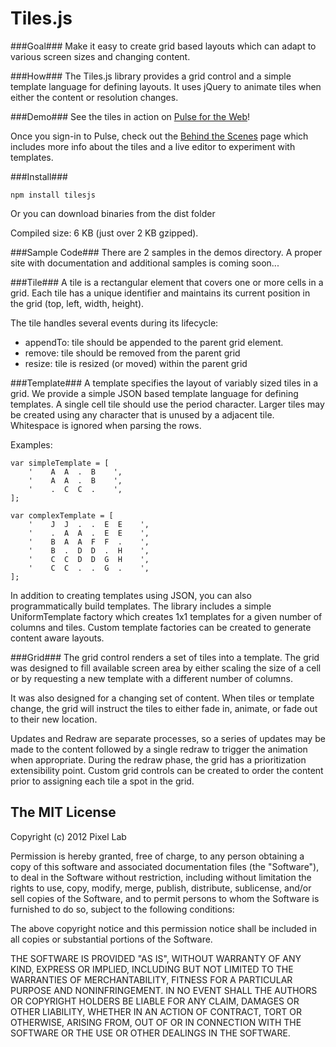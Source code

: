 Tiles.js
=====

###Goal###
Make it easy to create grid based layouts which can adapt to various screen sizes and changing content.

###How###
The Tiles.js library provides a grid control and a simple template language for defining layouts. It uses jQuery to animate tiles when either the content or resolution changes.

###Demo###
See the tiles in action on [Pulse for the Web](http://www.pulse.me/)!

Once you sign-in to Pulse, check out the [Behind the Scenes](http://www.pulse.me/app/dev) page which includes more info about the tiles and a live editor to experiment with templates.

###Install###

    npm install tilesjs


Or you can download binaries from the dist folder

Compiled size: 6 KB (just over 2 KB gzipped).

###Sample Code###
There are 2 samples in the demos directory. A proper site with documentation and additional samples is coming soon...

###Tile###
A tile is a rectangular element that covers one or more cells in a grid. Each tile has a unique identifier and maintains its current position in the grid (top, left, width, height).

The tile handles several events during its lifecycle:

* appendTo: tile should be appended to the parent grid element. 
* remove: tile should be removed from the parent grid
* resize: tile is resized (or moved) within the parent grid

###Template###
A template specifies the layout of variably sized tiles in a grid. We provide a simple JSON based template language for defining templates. A single cell tile should use the period character. Larger tiles may be created using any character that is unused by a adjacent tile. Whitespace is ignored when parsing the rows.

Examples:

    var simpleTemplate = [
        '    A  A  .  B    ',
        '    A  A  .  B    ',
        '    .  C  C  .    ',
    ];

    var complexTemplate = [
        '    J  J  .  .  E  E    ',
        '    .  A  A  .  E  E    ',
        '    B  A  A  F  F  .    ',
        '    B  .  D  D  .  H    ',
        '    C  C  D  D  G  H    ',
        '    C  C  .  .  G  .    ',
    ];

In addition to creating templates using JSON, you can also programmatically build templates. The library includes a simple UniformTemplate factory which creates 1x1 templates for a given number of columns and tiles. Custom template factories can be created to generate content aware layouts.

###Grid###
The grid control renders a set of tiles into a template. The grid was designed to fill available screen area by either scaling the size of a cell or by requesting a new template with a different number of columns. 

It was also designed for a changing set of content. When tiles or template change, the grid will instruct the tiles to either fade in, animate, or fade out to their new location.

Updates and Redraw are separate processes, so a series of updates may be made to the content followed by a single redraw to trigger the animation when appropriate. During the redraw phase, the grid has a prioritization extensibility point. Custom grid controls can be created to order the content prior to assigning each tile a spot in the grid.


## The MIT License ##

Copyright (c) 2012 Pixel Lab

Permission is hereby granted, free of charge, to any person obtaining a copy
of this software and associated documentation files (the "Software"), to deal
in the Software without restriction, including without limitation the rights
to use, copy, modify, merge, publish, distribute, sublicense, and/or sell
copies of the Software, and to permit persons to whom the Software is
furnished to do so, subject to the following conditions:

The above copyright notice and this permission notice shall be included in
all copies or substantial portions of the Software.

THE SOFTWARE IS PROVIDED "AS IS", WITHOUT WARRANTY OF ANY KIND, EXPRESS OR
IMPLIED, INCLUDING BUT NOT LIMITED TO THE WARRANTIES OF MERCHANTABILITY,
FITNESS FOR A PARTICULAR PURPOSE AND NONINFRINGEMENT. IN NO EVENT SHALL THE
AUTHORS OR COPYRIGHT HOLDERS BE LIABLE FOR ANY CLAIM, DAMAGES OR OTHER
LIABILITY, WHETHER IN AN ACTION OF CONTRACT, TORT OR OTHERWISE, ARISING FROM,
OUT OF OR IN CONNECTION WITH THE SOFTWARE OR THE USE OR OTHER DEALINGS IN
THE SOFTWARE.